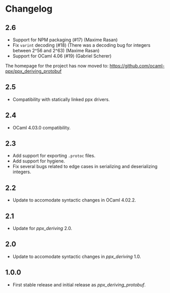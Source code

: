Changelog
=========

2.6
---

  * Support for NPM packaging (#17)
    (Maxime Rasan)
  * Fix `varint` decoding (#18)
    (There was a decoding bug for integers between 2^56 and 2^63)
    (Maxime Rasan)
  * Support for OCaml 4.06 (#19)
    (Gabriel Scherer)

The homepage for the project has now moved to:
<https://github.com/ocaml-ppx/ppx_deriving_protobuf>

2.5
---
  * Compatibility with statically linked ppx drivers.

2.4
---

  * OCaml 4.03.0 compatibility.

2.3
---

  * Add support for exporting `.protoc` files.
  * Add support for hygiene.
  * Fix several bugs related to edge cases in serializing and deserializing
    integers.

2.2
---

  * Update to accomodate syntactic changes in OCaml 4.02.2.

2.1
---

  * Update for _ppx_deriving_ 2.0.

2.0
---

  * Update to accomodate syntactic changes in _ppx_deriving_ 1.0.

1.0.0
-----

  * First stable release and initial release as _ppx_deriving_protobuf_.

